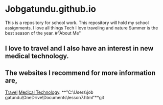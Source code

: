 # Jobgatundu.github.io
This is a repository for school work. This repository will hold my school assignments.
I love all things Tech
I love traveling and nature
Summer is the best season of the year.
#"About Me"
## I love to travel and I also have an interest in new medical technology.
## The websites I recommend for more information are,
[Travel](https://www.worldtravelguide.net/)
[Medical Technology](https://medicalfuturist.com/10-potential-technological-advances-in-the-future-of-medicine/).
**"C:\Users\job gatundu\OneDrive\Documents\lesson7.html"**git